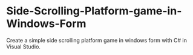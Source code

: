 # Side-Scrolling-Platform-game-in-Windows-Form
Create a simple side scrolling platform game in windows form with C# in Visual Studio. 
